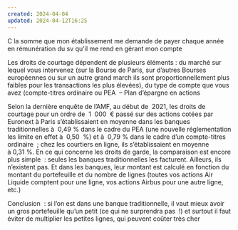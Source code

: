 ```yaml
---
created: 2024-04-04
updated: 2024-04-12T16:25
---
```

C la somme que mon établissement me demande de payer chaque année en rémunération du sv qu'il me rend en gérant mon compte 

Les droits de courtage dépendent de plusieurs éléments  : du marché sur lequel vous intervenez (sur la Bourse de Paris, sur d’autres Bourses européennes ou sur un autre grand march
ils sont proportionnellement plus faibles pour les transactions les plus élevées), du type de compte que vous avez (compte-titres ordinaire ou PEA  – Plan d’épargne en actions

Selon la dernière enquête de l’AMF, au début de  2021, les droits de courtage pour un ordre de  1  000  € passé sur des actions cotées par Euronext à Paris s’établissaient en moyenne dans les banques traditionnelles à  0,49 % dans le cadre du PEA (une nouvelle réglementation les limite en effet à  0,50  %) et à  0,79 % dans le cadre d’un compte-titres ordinaire  ; chez les courtiers en ligne, ils s’établissaient en moyenne à 0,31 %. En ce qui concerne les droits de garde, la comparaison est encore plus simple  : seules les banques traditionnelles les facturent. Ailleurs, ils n’existent pas. Et dans les banques, leur montant est calculé en fonction du montant du portefeuille et du nombre de lignes (toutes vos actions Air Liquide comptent pour une ligne, vos actions Airbus pour une autre ligne, etc.)


Conclusion  : si l’on est dans une banque traditionnelle, il vaut mieux avoir un gros portefeuille qu’un petit (ce qui ne surprendra pas  !) et surtout il faut éviter de multiplier les petites lignes, qui peuvent coûter très cher

